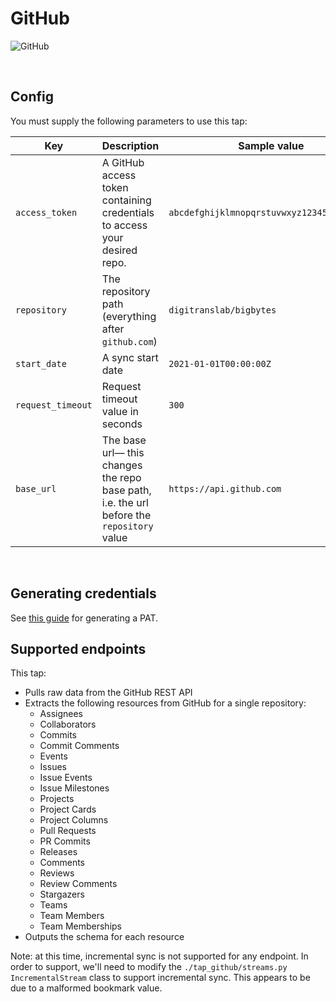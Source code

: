 # GitHub

![GitHub](https://github.githubassets.com/images/modules/logos_page/GitHub-Logo.png)

<br />

## Config

You must supply the following parameters to use this tap:

| Key               | Description                                                                               | Sample value                               | Required |
| ----------------- | ----------------------------------------------------------------------------------------- | ------------------------------------------ | -------- |
| `access_token`    | A GitHub access token containing credentials to access your desired repo.                 | `abcdefghijklmnopqrstuvwxyz1234567890ABCD` | ✅       |
| `repository`      | The repository path (everything after `github.com`)                                       | `digitranslab/bigbytes`                          | ✅       |
| `start_date`      | A sync start date                                                                         | `2021-01-01T00:00:00Z`                     | ✅       |
| `request_timeout` | Request timeout value in seconds                                                          | `300`                                      | ✅       |
| `base_url`        | The base url— this changes the repo base path, i.e. the url before the `repository` value | `https://api.github.com`                   | ✅       |

<br />

## Generating credentials

See [this guide](https://docs.github.com/en/authentication/keeping-your-account-and-data-secure/managing-your-personal-access-tokens) for generating a PAT.

## Supported endpoints

This tap:

- Pulls raw data from the GitHub REST API
- Extracts the following resources from GitHub for a single repository:
  - Assignees
  - Collaborators
  - Commits
  - Commit Comments
  - Events
  - Issues
  - Issue Events
  - Issue Milestones
  - Projects
  - Project Cards
  - Project Columns
  - Pull Requests
  - PR Commits
  - Releases
  - Comments
  - Reviews
  - Review Comments
  - Stargazers
  - Teams
  - Team Members
  - Team Memberships
- Outputs the schema for each resource


Note: at this time, incremental sync is not supported for any endpoint. In order to support, we'll need to modify the `./tap_github/streams.py` `IncrementalStream` class to support incremental sync. This appears to be due to a malformed bookmark value.
